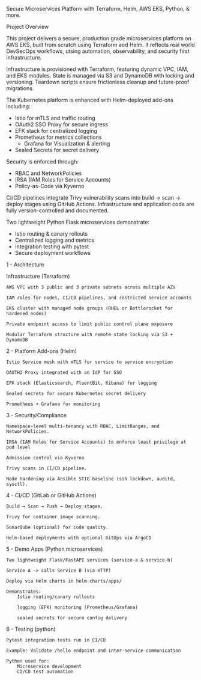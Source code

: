 Secure Microservices Platform with Terraform, Helm, AWS EKS, Python, & more.

Project Overview

This project delivers a secure, production grade microservices platform on AWS EKS, built from scratch using Terraform and Helm. It reflects real world DevSecOps workflows, utsing automation, observability, and security first infrastructure.

Infrastructure is provisioned with  Terraform, featuring dynamic VPC, IAM, and EKS modules. State is managed via S3 and DynamoDB with locking and versioning. Teardown scripts ensure frictionless cleanup and future-proof migrations.

The Kubernetes platform is enhanced with Helm-deployed add-ons including:

-   Istio for mTLS and traffic routing
-   OAuth2 SSO Proxy for secure ingress
-   EFK stack for centralized logging
-   Prometheus for metrics collections
    - Grafana for Visualization & alerting
-   Sealed Secrets for secret delivery

Security is enforced through:
-   RBAC and NetworkPolicies
-   IRSA (IAM Roles for Service Accounts)
-   Policy-as-Code via Kyverno

CI/CD pipelines integrate Trivy vulnerability scans into build → scan → deploy stages using GitHub Actions. Infrastructure and application code are fully version-controlled and documented.

Two lightweight Python Flask microservices demonstrate:

-   Istio routing & canary rollouts
-   Centralized logging and metrics
-   Integration testing with pytest
-   Secure deployment workflows

1 - Architecture 

Infrastructure (Terraform)

    AWS VPC with 3 public and 3 private subnets across multiple AZs

    IAM roles for nodes, CI/CD pipelines, and restricted service accounts

    EKS cluster with managed node groups (RHEL or Bottlerocket for hardened nodes)

    Private endpoint access to limit public control plane exposure

    Modular Terraform structure with remote state locking via S3 + DynamoDB

2 - Platform Add-ons (Helm) 

    Istio Service mesh with mTLS for service to service encryption 

    OAUTH2 Proxy integrated with an IdP for SSO 

    EFK stack (Elasticsearch, FluentBit, Kibana) for logging 

    Sealed secrets for secure Kubernetes secret delivery 

    Prometheus + Grafana for monitoring 

3 - Security/Compliance 

    Namespace-level multi-tenancy with RBAC, LimitRanges, and NetworkPolicies. 

    IRSA (IAM Roles for Service Accounts) to enforce least privilege at pod level

    Admission control via Kyverno

    Trivy scans in CI/CD pipeline. 

    Node hardening via Ansible STIG baseline (ssh lockdown, auditd, sysctl). 

4 - CI/CD (GitLab or GitHub Actions) 

    Build → Scan → Push → Deploy stages. 

    Trivy for container image scanning. 

    SonarQube (optional) for code quality. 

    Helm-based deployments with optional GitOps via ArgoCD  

5 - Demo Apps (Python microservices) 

    Two lightweight Flask/FastAPI services (service-a & service-b) 

    Service A -> calls Service B (via HTTP) 

    Deploy via Helm charts in helm-charts/apps/ 

    Demonstrates: 
        Istio routing/canary rollouts
        
        logging (EFK) monitoring (Prometheus/Grafana)
    
        sealed secrets for secure config delivery

6 - Testing (python) 

    Pytest integration tests run in CI/CD 

    Example: Validate /hello endpoint and inter-service communication

    Python used for:
        Microservice development
        CI/CD test automation
